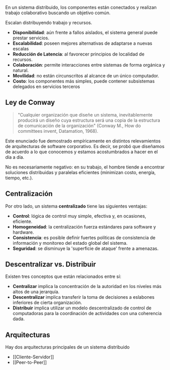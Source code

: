 En un sistema distribuido, los componentes están conectados y realizan trabajo colaborativo buscando un objetivo común.

Escalan distribuyendo trabajo y recursos.

- **Disponibilidad**: aún frente a fallos aislados, el sistema general puede prestar servicios.
- **Escalabilidad**: poseen mejores alternativas de adaptarse a nuevas escalas
- **Reducción de Latencia**: al favorecer principios de localidad de recursos.
- **Colaboración**: permite interacciones entre sistemas de forma orgánica y natural.
- **Movilidad**: no están circunscritos al alcance de un único computador.
- **Costo**: los componentes más simples, puede contener subsistemas delegados en servicios terceros

## Ley de Conway

> "Cualquier organización que diseñe un sistema, inevitablemente producirá un diseño cuya estructura será una copia de la estructura de comunicación de la organización" (Conway M., How do committees invent, Datamation, 1968).

Este enunciado fue demostrado empíricamente en distintos relevamientos de arquitecturas de software corporativo. Es decir, se probó que diseñamos de acuerdo a lo que conocemos y estamos acostumbrados a hacer en el día a día.

No es necesariamente negativo: en su trabajo, el hombre tiende a encontrar soluciones distribuidas y paralelas eficientes (minimizan costo, energía, tiempo, etc.).

## Centralización

Por otro lado, un sistema **centralizado** tiene las siguientes ventajas:

- **Control**: lógica de control muy simple, efectiva y, en ocasiones, eficiente.
- **Homogeneidad**: la centralización fuerza estándares para software y hardware.
- **Consistencia**: es posible definir fuertes políticas de consistencia de información y monitoreo del estado global del sistema.
- **Seguridad**: se disminuye la 'superficie de ataque' frente a amenazas.

## Descentralizar vs. Distribuir

Existen tres conceptos que están relacionados entre sí:

- **Centralizar** implica la concentración de la autoridad en los niveles más altos de una jerarquía.
- **Descentralizar** implica transferir la toma de decisiones a eslabones inferiores de cierta organización.
- **Distribuir** implica utilizar un modelo descentralizado de control de computadoras para la coordinación de actividades con una coherencia dada.

## Arquitecturas

Hay dos arquitecturas principales de un sistema distribuido

- [[Cliente-Servidor]]
- [[Peer-to-Peer]]
